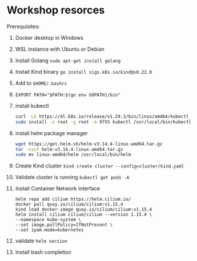 # Workshop resorces

Prerequisites:
1. Docker desktop in Windows
2. WSL instance with Ubuntu or Debian

1. Install Golang `sudo apt-get install golang`
1. Install Kind binary `go install sigs.k8s.io/kind@v0.22.0`
1. Add to `$HOME/.bashrc`
2.     EXPORT PATH="$PATH:$(go env GOPATH)/bin" 
1. install kubectl 
    ```bash
    curl -LO https://dl.k8s.io/release/v1.29.3/bin/linux/amd64/kubectl
    sudo install -o root -g root -m 0755 kubectl /usr/local/bin/kubectl
    ``` 
1. install helm package manager 
    ```bash
    wget https://get.helm.sh/helm-v3.14.4-linux-amd64.tar.gz
    tar -zxvf helm-v3.14.4-linux-amd64.tar.gz
    sudo mv linux-amd64/helm /usr/local/bin/helm
    ``` 
1. Create Kind cluster `kind create cluster --config=cluster/kind.yaml`
1. Validate cluster is running `kubectl get pods -A`
1. Install Container Network Interface 
    ```
    helm repo add cilium https://helm.cilium.io/
    docker pull quay.io/cilium/cilium:v1.15.4
    kind load docker-image quay.io/cilium/cilium:v1.15.4
    helm install cilium cilium/cilium --version 1.15.4 \
   --namespace kube-system \
   --set image.pullPolicy=IfNotPresent \
   --set ipam.mode=kubernetes
    ```
1. validate `helm version`

1. Install bash completion
